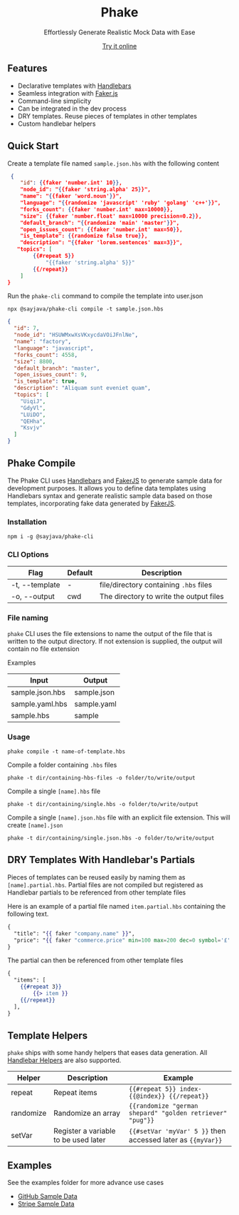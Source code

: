 <h1 align="center">Phake</h1>
<p align="center">Effortlessly Generate Realistic Mock Data with Ease</p>
<div align="center"><a href="https://phake.dev">Try it online</a></div>

## Features

- Declarative templates with [Handlebars](https://handlebarsjs.com)
- Seamless integration with [Faker.js](https://fakerjs.dev)
- Command-line simplicity
- Can be integrated in the dev process
- DRY templates. Reuse pieces of templates in other templates
- Custom handlebar helpers

## Quick Start

Create a template file named `sample.json.hbs` with the following content

```json filename="sample.json.hbs"
 {
    "id": {{faker 'number.int' 10}},
    "node_id": "{{faker 'string.alpha' 25}}",
    "name": "{{faker 'word.noun'}}",
    "language": "{{randomize 'javascript' 'ruby' 'golang' 'c++'}}",
    "forks_count": {{faker 'number.int' max=10000}},
    "size": {{faker 'number.float' max=10000 precision=0.2}},
    "default_branch": "{{randomize 'main' 'master'}}",
    "open_issues_count": {{faker 'number.int' max=50}},
    "is_template": {{randomize false true}},
    "description": "{{faker 'lorem.sentences' max=3}}",
   "topics": [
        {{#repeat 5}}
            "{{faker 'string.alpha' 5}}"
        {{/repeat}}
    ]
}
```

Run the `phake-cli` command to compile the template into user.json

```shell
npx @sayjava/phake-cli compile -t sample.json.hbs
```

```json
{
  "id": 7,
  "node_id": "HSUWMxwXsVKxycdaVOiJFnlNe",
  "name": "factory",
  "language": "javascript",
  "forks_count": 4558,
  "size": 8800,
  "default_branch": "master",
  "open_issues_count": 9,
  "is_template": true,
  "description": "Aliquam sunt eveniet quam",
  "topics": [
    "UiqiJ",
    "GdyVl",
    "LUiDO",
    "QEHha",
    "Ksvjv"
  ]
}
```

## Phake Compile

The Phake CLI uses [Handlebars](https://handlebarsjs.com) and
[FakerJS](https://fakerjs.dev) to generate sample data for development purposes.
It allows you to define data templates using Handlebars syntax and generate
realistic sample data based on those templates, incorporating fake data
generated by [FakerJS](https://fakerjs.dev).

### Installation

```shell
npm i -g @sayjava/phake-cli
```

### CLI Options

| Flag           | Default | Description                             |
| -------------- | ------- | --------------------------------------- |
| -t, --template | -       | file/directory containing `.hbs` files  |
| -o, --output   | cwd     | The directory to write the output files |

### File naming

`phake` CLI uses the file extensions to name the output of the file that is
written to the output directory. If not extension is supplied, the output will
contain no file extension

Examples

| Input           | Output      |
| --------------- | ----------- |
| sample.json.hbs | sample.json |
| sample.yaml.hbs | sample.yaml |
| sample.hbs      | sample      |

### Usage

```shell
phake compile -t name-of-template.hbs
```

Compile a folder containing `.hbs` files

```shell
phake -t dir/containing-hbs-files -o folder/to/write/output
```

Compile a single `[name].hbs` file

```shell
phake -t dir/containing/single.hbs -o folder/to/write/output
```

Compile a single `[name].json.hbs` file with an explicit file extension. This
will create `[name].json`

```shell
phake -t dir/containing/single.json.hbs -o folder/to/write/output
```

## DRY Templates With Handlebar's Partials

Pieces of templates can be reused easily by naming them as `[name].partial.hbs`.
Partial files are not compiled but registered as Handlebar partials to be
referenced from other template files

Here is an example of a partial file named `item.partial.hbs` containing the
following text.

```hbs
{
  "title": "{{ faker "company.name" }}",
  "price": "{{ faker "commerce.price" min=100 max=200 dec=0 symbol='£' }}"
}
```

The partial can then be referenced from other template files

```hbs
{
  "items": [
    {{#repeat 3}}
        {{> item }}
    {{/repeat}}
  ],
}
```

## Template Helpers

`phake` ships with some handy helpers that eases data generation. All
[Handlebar Helpers](https://handlebarsjs.com/guide/builtin-helpers.html) are
also supported.

| Helper    | Description                          | Example                                                     |
| --------- | ------------------------------------ | ----------------------------------------------------------- |
| repeat    | Repeat items                         | `{{#repeat 5}} index-{{@index}} {{/repeat}}`                |
| randomize | Randomize an array                   | `{{randomize "german shepard" "golden retriever" "pug"}}`   |
| setVar    | Register a variable to be used later | `{{#setVar 'myVar' 5 }}` then accessed later as `{{myVar}}` |

## Examples

See the examples folder for more advance use cases

- [GitHub Sample Data](examples/github)
- [Stripe Sample Data](examples/stripe)
